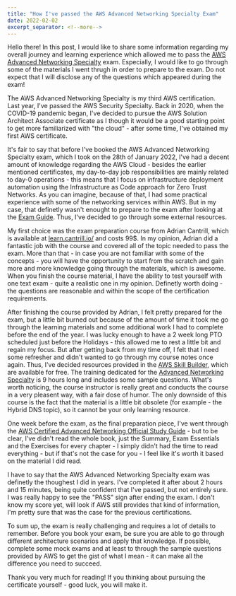 ```yaml
---
title: "How I've passed the AWS Advanced Networking Specialty Exam"
date: 2022-02-02
excerpt_separator: <!--more-->
---
```

Hello there! In this post, I would like to share some information regarding my overall journey and  learning experience which allowed me to pass the [AWS Advanced Networking Specialty](https://aws.amazon.com/certification/certified-advanced-networking-specialty/) exam. Especially, I would like to go through some of the materials I went thrugh in order to prepare to the exam. Do not expect that I will disclose any of the questions which appeared during the exam!

<!--more-->

The AWS Advanced Networking Specialty is my third AWS certification. Last year, I've passed the AWS Security Specialty. Back in 2020, when the COVID-19 pandemic began, I've decided to pursue the AWS Solution Architect Associate certificate as I though it would be a good starting point to get more familiarized with "the cloud" - after some time, I've obtained my first AWS certificate.

It's fair to say that before I've booked the AWS Advanced Networking Specialty exam, which I took on the 28th of January 2022, I've had a decent amount of knowledge regarding the AWS Cloud - besides the earlier mentioned certificates, my day-to-day job responsibilities are mainly related to day-0 operations - this means that I focus on infrastructure deployment automation using the Infrastructure as Code approach for Zero Trust Networks. As you can imagine, because of that, I had some practical experience with some of the networking services within AWS. But in my case, that definetly wasn't enought to prepare to the exam after looking at the [Exam Guide](https://d1.awsstatic.com/training-and-certification/docs-advnetworking-spec/AWS-Certified-Advanced-Networking-Specialty_Exam-Guide.pdf). Thus, I've decided to go through some external resources.

My first choice was the exam preparation course from Adrian Cantrill, which is available at [learn.cantrill.io/](https://learn.cantrill.io/) and costs 99$. In my opinion, Adrian did a fantastic job with the course and covered all of the topic needed to pass the exam. More than that - in case you are not familiar with some of the concepts - you will have the opportunity to start from the scratch and gain more and more knowledge going through the materials, which is awesome. When you finish the course material, I have the ability to test yourself with one text exam - quite a realistic one in my opinion. Definetly worth doing - the questions are reasonable and within the scope of the certification requirements.

After finishing the course provided by Adrian, I felt pretty prepared for the exam, but a little bit burned out because of the amount of time it took me go through the learning materials and some additional work I had to complete before the end of the year. I was lucky enough to have a 2 week long PTO scheduled just before the Holidays - this allowed me to rest a little bit and regain my focus. But after getting back from my time off, I felt that I need some refresher and didn't wanted to go through my course notes once again. Thus, I've decided resources provided in the [AWS Skill Builder](https://explore.skillbuilder.aws/learn), which are available for free. The training dedicated for the [Advanced Networking Specialty](https://explore.skillbuilder.aws/learn/course/external/view/elearning/109/exam-readiness-aws-certified-advanced-networking-specialty-digital) is 9 hours long and includes some sample questions. What's worth noticing, the course instructor is really great and conducts the course in a very pleasent way, with a fair dose of humor. The only downside of this course is the fact that the material is a little bit obsolete (for example - the Hybrid DNS topic), so it cannot be your only learning resource.

One week before the exam, as the final preparation piece, I've went through the [AWS Certified Advanced Networking Official Study Guide](https://www.oreilly.com/library/view/aws-certified-advanced/9781119439837/) - but to be clear, I've didn't read the whole book, just the Summary, Exam Essentials and the Exercises for every chapter - I simply didn't had the time to read everything - but if that's not the case for you - I feel like it's worth it based on the material I did read.

I have to say that the AWS Advanced Networking Specialty exam was definetly the thoughest I did in years. I've completed it after about 2 hours and 15 minutes, being quite confident that I've passed, but not entirely sure. I was really happy to see the "PASS" sign after ending the exam. I don't know my score yet, will look if AWS still provides that kind of information, I'm pretty sure that was the case for the previous certifications.

To sum up, the exam is really challenging and requires a lot of details to remember. Before you book your exam, be sure you are able to go through different architecture scenarios and apply that knowledge. If possible, complete some mock exams and at least to through the sample questions provided by AWS to get the gist of what I mean - it can make all the difference you need to succeed.

Thank you very much for reading! If you thinking about pursuing the certificate yourself - good luck, you will make it.